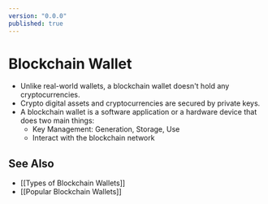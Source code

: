 ```yaml
---
version: "0.0.0"
published: true
---
```

# Blockchain Wallet

-   Unlike real-world wallets, a blockchain wallet doesn't hold any cryptocurrencies.
-   Crypto digital assets and cryptocurrencies are secured by private keys. 
-   A blockchain wallet is a software application or a hardware device that does two main things:
	- Key Management: Generation, Storage, Use
	- Interact with the blockchain network

## See Also
- [[Types of Blockchain Wallets]]
- [[Popular Blockchain Wallets]]
